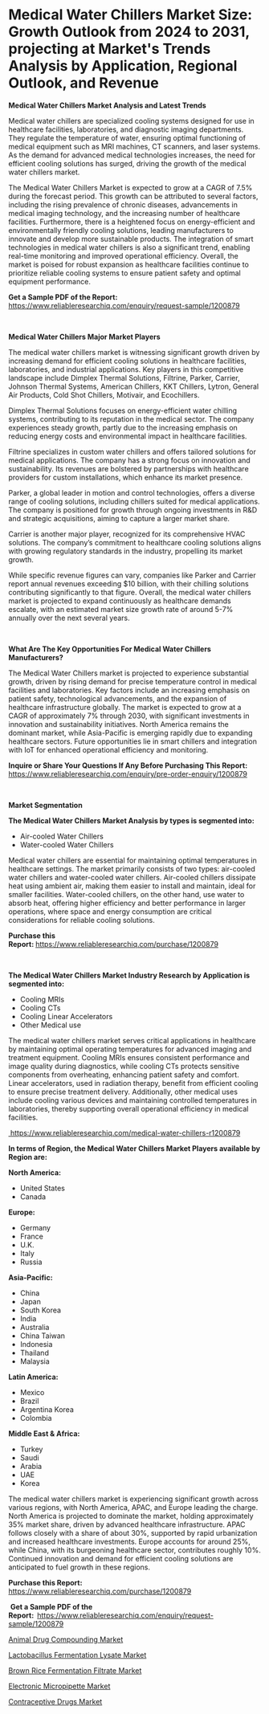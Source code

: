 <p><h1>Medical Water Chillers Market Size: Growth Outlook from 2024 to 2031, projecting at Market's Trends Analysis by Application, Regional Outlook, and Revenue</h1></p><p><strong>Medical Water Chillers Market Analysis and Latest Trends</strong></p>
<p><p>Medical water chillers are specialized cooling systems designed for use in healthcare facilities, laboratories, and diagnostic imaging departments. They regulate the temperature of water, ensuring optimal functioning of medical equipment such as MRI machines, CT scanners, and laser systems. As the demand for advanced medical technologies increases, the need for efficient cooling solutions has surged, driving the growth of the medical water chillers market.</p><p>The Medical Water Chillers Market is expected to grow at a CAGR of 7.5% during the forecast period. This growth can be attributed to several factors, including the rising prevalence of chronic diseases, advancements in medical imaging technology, and the increasing number of healthcare facilities. Furthermore, there is a heightened focus on energy-efficient and environmentally friendly cooling solutions, leading manufacturers to innovate and develop more sustainable products. The integration of smart technologies in medical water chillers is also a significant trend, enabling real-time monitoring and improved operational efficiency. Overall, the market is poised for robust expansion as healthcare facilities continue to prioritize reliable cooling systems to ensure patient safety and optimal equipment performance.</p></p>
<p><strong>Get a Sample PDF of the Report:&nbsp;</strong> <a href="https://www.reliableresearchiq.com/enquiry/request-sample/1200879">https://www.reliableresearchiq.com/enquiry/request-sample/1200879</a></p>
<p>&nbsp;</p>
<p><strong>Medical Water Chillers Major Market Players</strong></p>
<p><p>The medical water chillers market is witnessing significant growth driven by increasing demand for efficient cooling solutions in healthcare facilities, laboratories, and industrial applications. Key players in this competitive landscape include Dimplex Thermal Solutions, Filtrine, Parker, Carrier, Johnson Thermal Systems, American Chillers, KKT Chillers, Lytron, General Air Products, Cold Shot Chillers, Motivair, and Ecochillers.</p><p>Dimplex Thermal Solutions focuses on energy-efficient water chilling systems, contributing to its reputation in the medical sector. The company experiences steady growth, partly due to the increasing emphasis on reducing energy costs and environmental impact in healthcare facilities.</p><p>Filtrine specializes in custom water chillers and offers tailored solutions for medical applications. The company has a strong focus on innovation and sustainability. Its revenues are bolstered by partnerships with healthcare providers for custom installations, which enhance its market presence.</p><p>Parker, a global leader in motion and control technologies, offers a diverse range of cooling solutions, including chillers suited for medical applications. The company is positioned for growth through ongoing investments in R&D and strategic acquisitions, aiming to capture a larger market share.</p><p>Carrier is another major player, recognized for its comprehensive HVAC solutions. The company’s commitment to healthcare cooling solutions aligns with growing regulatory standards in the industry, propelling its market growth.</p><p>While specific revenue figures can vary, companies like Parker and Carrier report annual revenues exceeding $10 billion, with their chilling solutions contributing significantly to that figure. Overall, the medical water chillers market is projected to expand continuously as healthcare demands escalate, with an estimated market size growth rate of around 5-7% annually over the next several years.</p></p>
<p>&nbsp;</p>
<p><strong>What Are The Key Opportunities For Medical Water Chillers Manufacturers?</strong></p>
<p><p>The Medical Water Chillers market is projected to experience substantial growth, driven by rising demand for precise temperature control in medical facilities and laboratories. Key factors include an increasing emphasis on patient safety, technological advancements, and the expansion of healthcare infrastructure globally. The market is expected to grow at a CAGR of approximately 7% through 2030, with significant investments in innovation and sustainability initiatives. North America remains the dominant market, while Asia-Pacific is emerging rapidly due to expanding healthcare sectors. Future opportunities lie in smart chillers and integration with IoT for enhanced operational efficiency and monitoring.</p></p>
<p><strong>Inquire or Share Your Questions If Any Before Purchasing This Report:</strong> <a href="https://www.reliableresearchiq.com/enquiry/pre-order-enquiry/1200879">https://www.reliableresearchiq.com/enquiry/pre-order-enquiry/1200879</a></p>
<p>&nbsp;</p>
<p><strong>Market Segmentation</strong></p>
<p><strong>The Medical Water Chillers Market Analysis by types is segmented into:</strong></p>
<p><ul><li>Air-cooled Water Chillers</li><li>Water-cooled Water Chillers</li></ul></p>
<p><p>Medical water chillers are essential for maintaining optimal temperatures in healthcare settings. The market primarily consists of two types: air-cooled water chillers and water-cooled water chillers. Air-cooled chillers dissipate heat using ambient air, making them easier to install and maintain, ideal for smaller facilities. Water-cooled chillers, on the other hand, use water to absorb heat, offering higher efficiency and better performance in larger operations, where space and energy consumption are critical considerations for reliable cooling solutions.</p></p>
<p><strong>Purchase this Report:&nbsp;</strong><a href="https://www.reliableresearchiq.com/purchase/1200879">https://www.reliableresearchiq.com/purchase/1200879</a></p>
<p>&nbsp;</p>
<p><strong>The Medical Water Chillers Market Industry Research by Application is segmented into:</strong></p>
<p><ul><li>Cooling MRIs</li><li>Cooling CTs</li><li>Cooling Linear Accelerators</li><li>Other Medical use</li></ul></p>
<p><p>The medical water chillers market serves critical applications in healthcare by maintaining optimal operating temperatures for advanced imaging and treatment equipment. Cooling MRIs ensures consistent performance and image quality during diagnostics, while cooling CTs protects sensitive components from overheating, enhancing patient safety and comfort. Linear accelerators, used in radiation therapy, benefit from efficient cooling to ensure precise treatment delivery. Additionally, other medical uses include cooling various devices and maintaining controlled temperatures in laboratories, thereby supporting overall operational efficiency in medical facilities.</p></p>
<p><a href="https://www.reliableresearchiq.com/medical-water-chillers-r1200879">&nbsp;https://www.reliableresearchiq.com/medical-water-chillers-r1200879</a></p>
<p><strong>In terms of Region, the Medical Water Chillers Market Players available by Region are:</strong></p>
<p>
    <p> <strong> North America: </strong>
        <ul>
            <li>United States</li>
            <li>Canada</li>
        </ul>
        </p> 
    <p> <strong> Europe: </strong>
        <ul>
            <li>Germany</li>
            <li>France</li>
            <li>U.K.</li>
            <li>Italy</li>
            <li>Russia</li>
        </ul>
        </p> 
    <p> <strong> Asia-Pacific: </strong>
        <ul>
            <li>China</li>
            <li>Japan</li>
            <li>South Korea</li>
            <li>India</li>
            <li>Australia</li>
            <li>China Taiwan</li>
            <li>Indonesia</li>
            <li>Thailand</li>
            <li>Malaysia</li>
        </ul>
        </p> 
    <p> <strong> Latin America: </strong>
        <ul>
            <li>Mexico</li>
            <li>Brazil</li>
            <li>Argentina Korea</li>
            <li>Colombia</li>
        </ul>
        </p> 
    <p> <strong> Middle East & Africa: </strong>
        <ul>
            <li>Turkey</li>
            <li>Saudi</li>
            <li>Arabia</li>
            <li>UAE</li>
            <li>Korea</li>
        </ul>
    </p>
    </p>
<p><p>The medical water chillers market is experiencing significant growth across various regions, with North America, APAC, and Europe leading the charge. North America is projected to dominate the market, holding approximately 35% market share, driven by advanced healthcare infrastructure. APAC follows closely with a share of about 30%, supported by rapid urbanization and increased healthcare investments. Europe accounts for around 25%, while China, with its burgeoning healthcare sector, contributes roughly 10%. Continued innovation and demand for efficient cooling solutions are anticipated to fuel growth in these regions.</p></p>
<p><strong>Purchase this Report: </strong><a href="https://www.reliableresearchiq.com/purchase/1200879">https://www.reliableresearchiq.com/purchase/1200879</a></p>
<p>&nbsp;<strong>Get a Sample PDF of the Report:&nbsp;&nbsp;</strong><a href="https://www.reliableresearchiq.com/enquiry/request-sample/1200879">https://www.reliableresearchiq.com/enquiry/request-sample/1200879</a></p>
<p><strong></strong></p>
<p><p><a href="https://www.linkedin.com/pulse/strategic-insights-global-animal-drug-compounding-market-tzefc?trackingId=%2FdWXECBHQOaUbDqqWnQhhQ%3D%3D">Animal Drug Compounding Market</a></p><p><a href="https://issuu.com/reportprime-2/docs/lactobacillus-fermentation-lysate-m_40b70675cc4517">Lactobacillus Fermentation Lysate Market</a></p><p><a href="https://issuu.com/reportprime-2/docs/brown-rice-fermentation-filtrate-ma_1aa2f63bb8c6e6">Brown Rice Fermentation Filtrate Market</a></p><p><a href="https://www.linkedin.com/pulse/electronic-micropipette-market-size-share-analysis-growth-trends-bflbc?trackingId=AsgO3IjiTwKl%2FwQpFroUXQ%3D%3D">Electronic Micropipette Market</a></p><p><a href="https://www.linkedin.com/pulse/driving-factors-behind-contraceptive-drugs-market-trends-j0qsc?trackingId=MhQKVJoXQCmIlq5biPTS%2Bg%3D%3D">Contraceptive Drugs Market</a></p></p>
